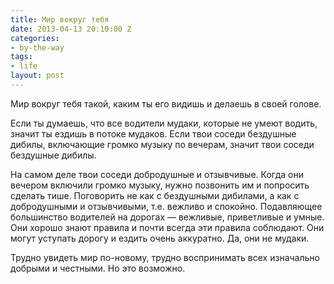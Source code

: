 ```yaml
---
title: Мир вокруг тебя
date: 2013-04-13 20:10:00 Z
categories:
- by-the-way
tags:
- life
layout: post
---
```


Мир вокруг тебя такой, каким ты его видишь и делаешь в своей голове.

Если ты думаешь, что все водители мудаки, которые не умеют водить, значит ты ездишь в потоке мудаков. Если твои соседи бездушные дибилы, включающие громко музыку по вечерам, значит твои соседи бездушные дибилы.

На самом деле твои соседи добродушные и отзывчивые. Когда они вечером включили громко музыку, нужно позвонить им и попросить сделать тише. Поговорить не как с бездушными дибилами, а как с добродушными и отзывчивыми, т.е. вежливо и спокойно. Подавляющее большинство водителей на дорогах — вежливые, приветливые и умные. Они хорошо знают правила и почти всегда эти правила соблюдают. Они могут уступать дорогу и ездить очень аккуратно. Да, они не мудаки.

Трудно увидеть мир по-новому, трудно воспринимать всех изначально добрыми и честными. Но это возможно.

